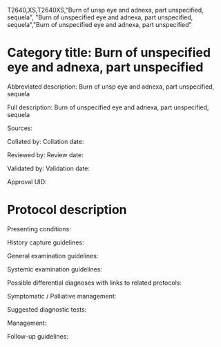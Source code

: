 T2640,XS,T2640XS,"Burn of unsp eye and adnexa, part unspecified, sequela", "Burn of unspecified eye and adnexa, part unspecified, sequela","Burn of unspecified eye and adnexa, part unspecified"
# Category title: Burn of unspecified eye and adnexa, part unspecified

Abbreviated description: Burn of unsp eye and adnexa, part unspecified, sequela

Full description: Burn of unspecified eye and adnexa, part unspecified, sequela

Sources:

Collated by:
Collation date:

Reviewed by:
Review date:

Validated by:
Validation date:

Approval UID:

# Protocol description

Presenting conditions:

History capture guidelines:

General examination guidelines:

Systemic examination guidelines:

Possible differential diagnoses with links to related protocols:

Symptomatic / Palliative management:

Suggested diagnostic tests:

Management:

Follow-up guidelines:
